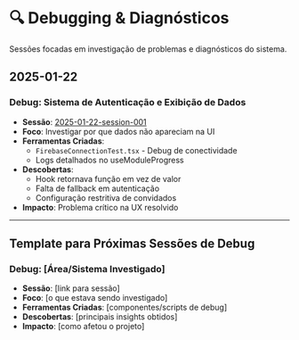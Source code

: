 # 🔍 Debugging & Diagnósticos

Sessões focadas em investigação de problemas e diagnósticos do sistema.

## 2025-01-22

### Debug: Sistema de Autenticação e Exibição de Dados
- **Sessão**: [2025-01-22-session-001](../sessions/2025-01-22-session-001.md)
- **Foco**: Investigar por que dados não apareciam na UI
- **Ferramentas Criadas**: 
  - `FirebaseConnectionTest.tsx` - Debug de conectividade
  - Logs detalhados no useModuleProgress
- **Descobertas**:
  - Hook retornava função em vez de valor
  - Falta de fallback em autenticação
  - Configuração restritiva de convidados
- **Impacto**: Problema crítico na UX resolvido

---

## Template para Próximas Sessões de Debug

### Debug: [Área/Sistema Investigado]
- **Sessão**: [link para sessão]
- **Foco**: [o que estava sendo investigado]
- **Ferramentas Criadas**: [componentes/scripts de debug]
- **Descobertas**: [principais insights obtidos]
- **Impacto**: [como afetou o projeto]